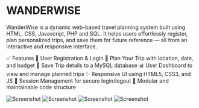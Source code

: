 # WANDERWISE
WanderWise is a dynamic web-based travel planning system built using HTML, CSS, Javascript, PHP and SQL. It helps users effortlessly register, plan personalized trips, and save them for future reference — all from an interactive and responsive interface.

✅ Features
🔐 User Registration & Login
🧭 Plan Your Trip with location, date, and budget
💾 Save Trip details to a MySQL database
📊 User Dashboard to view and manage planned trips
✨ Responsive UI using HTML5, CSS3, and JS
🔗 Session Management for secure login/logout
📁 Modular and maintainable code structure

![Screenshot](https://github.com/user-attachments/assets/fcb7f788-eda2-4212-93c6-e8bece352086)
![Screenshot](https://github.com/user-attachments/assets/107b4977-fb3e-4c7d-845f-7b68c17cb5ff)
![Screenshot](https://github.com/user-attachments/assets/ec6fb345-8130-4a84-a310-3f8ca41b7446)
![Screenshot](https://github.com/user-attachments/assets/8b4f6957-104c-4428-ab47-e6e0b18c2b5c)

